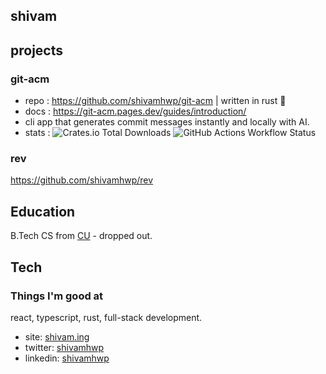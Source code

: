 ## shivam

## projects

### git-acm
    
- repo : https://github.com/shivamhwp/git-acm | written in rust 🦀 
- docs : https://git-acm.pages.dev/guides/introduction/
- cli app that generates commit messages instantly and locally with AI.
- stats : ![Crates.io Total Downloads](https://img.shields.io/crates/d/git-acm?labelColor=%23222&color=white)
![GitHub Actions Workflow Status](https://img.shields.io/github/actions/workflow/status/shivamhwp/git-acm/release.yml?labelColor=%23222&color=white)


### rev 
https://github.com/shivamhwp/rev

## Education

B.Tech CS from [CU](https://www.cuchd.in/) - dropped out.


## Tech

### Things I'm good at
react, typescript, rust, full-stack development.

- site: [shivam.ing](https://shivam.ing)
- twitter: [shivamhwp](https://twitter.com/shivamhwp)
- linkedin: [shivamhwp](https://www.linkedin.com/in/shivamhwp/)

